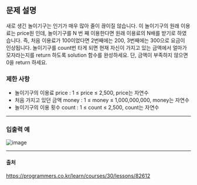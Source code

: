 ## 문제 설명
새로 생긴 놀이기구는 인기가 매우 많아 줄이 끊이질 않습니다. 이 놀이기구의 원래 이용료는 price원 인데, 놀이기구를 N 번 째 이용한다면 원래 이용료의 N배를 받기로 하였습니다. 즉, 처음 이용료가 100이었다면 2번째에는 200, 3번째에는 300으로 요금이 인상됩니다.
놀이기구를 count번 타게 되면 현재 자신이 가지고 있는 금액에서 얼마가 모자라는지를 return 하도록 solution 함수를 완성하세요.
단, 금액이 부족하지 않으면 0을 return 하세요.

### 제한 사항
* 놀이기구의 이용료 price : 1 ≤ price ≤ 2,500, price는 자연수
* 처음 가지고 있던 금액 money : 1 ≤ money ≤ 1,000,000,000, money는 자연수
* 놀이기구의 이용 횟수 count : 1 ≤ count ≤ 2,500, count는 자연수
***
### 입출력 예
![image](https://user-images.githubusercontent.com/76280200/147416598-92178ece-f11b-48d8-98c6-acabcc945504.png)
***
#### 출처
<https://programmers.co.kr/learn/courses/30/lessons/82612>

